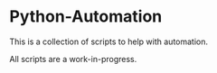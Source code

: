 # Python-Automation

This is a collection of scripts to help with automation.

All scripts are a work-in-progress.
